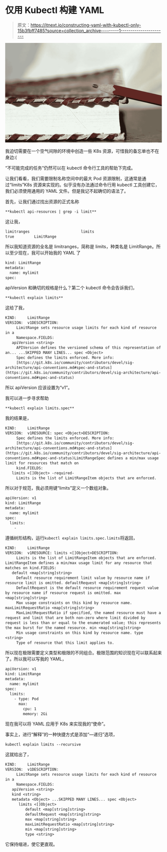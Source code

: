 # 仅用 Kubectl 构建 YAML

> 原文：<https://itnext.io/constructing-yaml-with-kubectl-only-15b3fbff7485?source=collection_archive---------1----------------------->

![](img/80d3891854301bd50ebee387b2d5bfbe.png)

我迫切需要在一个空气间隙的环境中创造一些 K8s 资源，可惜我的备忘单也不在身边:(

“不可能完成的任务”仍然可以在 kubectl 命令行工具的帮助下完成。

让我们看看，我们需要限制名称空间中的最大 Pod 资源限制，这通常是通过“limits”K8s 资源来实现的。似乎没有办法通过命令行用 kubectl 工具创建它，我们必须使用通用的 YAML 文件。但是我记不起确切的语法了。

首先，让我们通过找出资源的正式名称

```
**kubectl api-resources | grep -i limit**
```

这让我，

```
limitranges                       limits                                      true         LimitRange
```

所以我知道资源的全名是 limitranges，简称是 limits，种类名是 LimitRange。所以至少现在，我可以开始我的 YAML 了

```
kind: LimitRange
metadata:
  name: mylimit
spec:
```

apiVersion 和确切的规格是什么？第二个 kubectl 命令会告诉我们，

```
**kubectl explain limits**
```

这给了我，

```
KIND:     LimitRange
VERSION:  v1DESCRIPTION:
     LimitRange sets resource usage limits for each kind of resource in a
     Namespace.FIELDS:
   apiVersion <string>
     APIVersion defines the versioned schema of this representation of an... ...SKIPPED MANY LINES... spec <Object>
     Spec defines the limits enforced. More info:
     [https://git.k8s.io/community/contributors/devel/sig-architecture/api-conventions.md#spec-and-status](https://git.k8s.io/community/contributors/devel/sig-architecture/api-conventions.md#spec-and-status)
```

所以 apiVersion 应该设置为“v1”。

我可以进一步寻求帮助

```
**kubectl explain limits.spec**
```

我的结果是，

```
KIND:     LimitRange
VERSION:  v1RESOURCE: spec <Object>DESCRIPTION:
     Spec defines the limits enforced. More info:
     [https://git.k8s.io/community/contributors/devel/sig-architecture/api-conventions.md#spec-and-status](https://git.k8s.io/community/contributors/devel/sig-architecture/api-conventions.md#spec-and-status)LimitRangeSpec defines a min/max usage limit for resources that match on
     kind.FIELDS:
   limits <[]Object> -required-
     Limits is the list of LimitRangeItem objects that are enforced.
```

所以对于规范，我必须用键“limits”定义一个数组对象。

```
apiVersion: v1
kind: LimitRange
metadata:
  name: mylimit
spec:
  limits:
    - 
```

遵循树形结构，运行`kubectl explain limits.spec.limits`将返回，

```
KIND:     LimitRange
VERSION:  v1RESOURCE: limits <[]Object>DESCRIPTION:
     Limits is the list of LimitRangeItem objects that are enforced. LimitRangeItem defines a min/max usage limit for any resource that matches on kind.FIELDS:
   default <map[string]string>
     Default resource requirement limit value by resource name if resource limit is omitted. defaultRequest <map[string]string>
     DefaultRequest is the default resource requirement request value by resource name if resource request is omitted. max <map[string]string>
     Max usage constraints on this kind by resource name. maxLimitRequestRatio <map[string]string>
     MaxLimitRequestRatio if specified, the named resource must have a request and limit that are both non-zero where limit divided by request is less than or equal to the enumerated value; this represents the max burst for the named resource. min <map[string]string>
     Min usage constraints on this kind by resource name. type <string>
     Type of resource that this limit applies to.
```

所以现在极限需要定义类型和极限的不同组合。极限范围的知识现在可以联系起来了。所以我可以写我的 YAML，

```
apiVersion: v1
kind: LimitRange
metadata:
  name: mylimit
spec:
  limits:
    - type: Pod
      max:
        cpu: 1
        memory: 2Gi
```

现在我可以将 YAML 应用于 K8s 来实现我的“使命”。

事实上，进行“解释”的一种快捷方式是添加“—递归”选项，

```
kubectl explain limits --recursive
```

这就给出了，

```
KIND:     LimitRange
VERSION:  v1DESCRIPTION:
     LimitRange sets resource usage limits for each kind of resource in a
     Namespace.FIELDS:
   apiVersion <string>
   kind <string>
   metadata <Object> ...SKIPPED MANY LINES... spec <Object>
      limits <[]Object>
         default <map[string]string>
         defaultRequest <map[string]string>
         max <map[string]string>
         maxLimitRequestRatio <map[string]string>
         min <map[string]string>
         type <string>
```

它保持缩进，使它更直观。